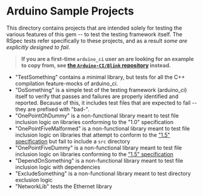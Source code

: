 Arduino Sample Projects
=======================

This directory contains projects that are intended solely for testing the various features of this gem -- to test the testing framework itself.  The RSpec tests refer specifically to these projects, and as a result _some are explicitly designed to fail_.

> **If you are a first-time `arduino_ci` user an are looking for an example to copy from, see [the `Arduino-CI/Blink` repository](https://github.com/Arduino-CI/Blink) instead.**

* "TestSomething" contains a minimal library, but tests for all the C++ compilation feature-mocks of arduino_ci.
* "DoSomething" is a simple test of the testing framework (arduino_ci) itself to verify that passes and failures are properly identified and reported.  Because of this, it includes test files that are expected to fail -- they are prefixed with "bad-".
* "OnePointOhDummy" is a non-functional library meant to test file inclusion logic on libraries conforming to the "1.0" specification
* "OnePointFiveMalformed" is a non-functional library meant to test file inclusion logic on libraries that attempt to conform to the ["1.5" specification](https://arduino.github.io/arduino-cli/latest/library-specification/) but fail to include a `src` directory
* "OnePointFiveDummy" is a non-functional library meant to test file inclusion logic on libraries conforming to the ["1.5" specification](https://arduino.github.io/arduino-cli/latest/library-specification/)
* "DependOnSomething" is a non-functional library meant to test file inclusion logic with dependencies
* "ExcludeSomething" is a non-functional library meant to test directory exclusion logic
* "NetworkLib" tests the Ethernet library
